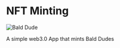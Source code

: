 # NFT Minting

![Bald Dude](https://gateway.pinata.cloud/ipfs/Qmc9PcYtVMXDwASb1BhvhMRy8NPbFEF4yU6a6HbNAmSusf)

A simple web3.0 App that mints Bald Dudes
